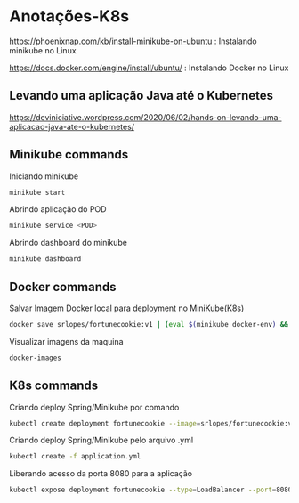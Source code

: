 # Anotações-K8s

https://phoenixnap.com/kb/install-minikube-on-ubuntu : Instalando minikube no Linux

https://docs.docker.com/engine/install/ubuntu/ : Instalando Docker no Linux


## Levando uma aplicação Java até o Kubernetes

https://deviniciative.wordpress.com/2020/06/02/hands-on-levando-uma-aplicacao-java-ate-o-kubernetes/


## Minikube commands

 Iniciando minikube
```bash 
minikube start 
``` 

Abrindo aplicação do POD
```bash 
minikube service <POD>
``` 

Abrindo dashboard do minikube
```bash   
minikube dashboard
``` 

## Docker commands

Salvar Imagem Docker local para deployment no MiniKube(K8s)
```bash   
docker save srlopes/fortunecookie:v1 | (eval $(minikube docker-env) && docker load) 
``` 

Visualizar imagens da maquina
```bash   
docker-images
``` 

## K8s commands

Criando deploy Spring/Minikube por comando
```bash   
kubectl create deployment fortunecookie --image=srlopes/fortunecookie:v1  
``` 

Criando deploy Spring/Minikube pelo arquivo .yml
```bash   
kubectl create -f application.yml
``` 

Liberando acesso da porta 8080 para a aplicação
```bash   
kubectl expose deployment fortunecookie --type=LoadBalancer --port=8080   
``` 







